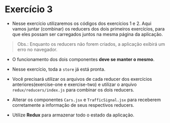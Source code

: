 # Exercício 3

- Nesse exercício utilizaremos os códigos dos exercícios 1 e 2. Aqui vamos juntar (combinar) os reducers dos dois primeiros exercícios, para que eles possam ser carregados juntos na mesma página da aplicação.

> Obs.: Enquanto os reducers não forem criados, a aplicação exibirá um erro no navegador.

- O funcionamento dos dois componentes **deve se manter o mesmo**.

- Nesse exercício, toda a `store` já está pronta.

- Você precisará utilizar os arquivos de cada reducer dos exercícios anteriores(exercise-one e exercise-two) e utilizar o arquivo `redux/reducers/index.js` para combinar os dois reducers.

- Alterar os componentes `Cars.jsx` e `TrafficSignal.jsx` para receberem corretamente a informação de seus respectivos reducers.

- Utilize **Redux** para armazenar todo o estado da aplicação.
